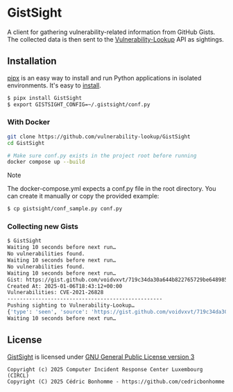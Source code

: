 # GistSight

A client for gathering vulnerability-related information from GitHub Gists.
The collected data is then sent to the
[Vulnerability-Lookup](https://github.com/vulnerability-lookup/vulnerability-lookup) API as sightings.


## Installation

[pipx](https://github.com/pypa/pipx) is an easy way to install and run Python applications in isolated environments.
It's easy to [install](https://github.com/pypa/pipx?tab=readme-ov-file#on-linux).

```bash
$ pipx install GistSight
$ export GISTSIGHT_CONFIG=~/.gistsight/conf.py
```


### With Docker

```bash
git clone https://github.com/vulnerability-lookup/GistSight
cd GistSight

# Make sure conf.py exists in the project root before running
docker compose up --build
```

> [!NOTE]
> The docker-compose.yml expects a conf.py file in the root directory.
> You can create it manually or copy the provided example:
> 
> ```bash
> $ cp gistsight/conf_sample.py conf.py
> ```


### Collecting new Gists


```bash
$ GistSight
Waiting 10 seconds before next run…
No vulnerabilities found.
Waiting 10 seconds before next run…
No vulnerabilities found.
Waiting 10 seconds before next run…
Gist: https://gist.github.com/voidvxvt/719c34da30a644b822765729be648985
Created At: 2025-01-06T18:43:12+00:00
Vulnerabilities: CVE-2021-26828
--------------------------------------------------
Pushing sighting to Vulnerability-Lookup…
{'type': 'seen', 'source': 'https://gist.github.com/voidvxvt/719c34da30a644b822765729be648985', 'vulnerability': 'CVE-2021-26828', 'creation_timestamp': datetime.datetime(2025, 1, 6, 18, 43, 12, tzinfo=datetime.timezone.utc)}
Waiting 10 seconds before next run…
```



## License

[GistSight](https://github.com/vulnerability-lookup/GistSight) is licensed under
[GNU General Public License version 3](https://www.gnu.org/licenses/gpl-3.0.html)

~~~
Copyright (c) 2025 Computer Incident Response Center Luxembourg (CIRCL)
Copyright (C) 2025 Cédric Bonhomme - https://github.com/cedricbonhomme
~~~
